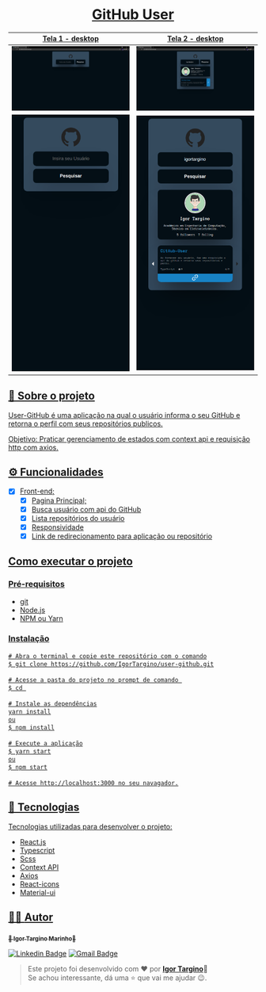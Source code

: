 <h1 align="center">
  <a href="" rel="noopener">
  GitHub User
</h1>

Tela 1 - desktop | Tela 2 - desktop 
:-------------------------:|:-------------------------:
![](./src/assets/telas/tela-desktop-1.png)  |  ![](/src/assets/telas/tela-desktop-2.png)
![](./src/assets/telas/tela-mobile-1.png)  |  ![](/src/assets/telas/tela-mobile-2.png)

## 🧐 Sobre o projeto

User-GitHub é uma aplicação na qual o usuário informa o seu GitHub e retorna o perfil com seus repositórios publicos.

Objetivo: Praticar gerenciamento de estados com context api e requisição http com axios.

## ⚙️ Funcionalidades
- [x] Front-end;
  - [x] Pagina Principal;
  - [x] Busca usuário com api do GitHub
  - [x] Lista repositórios do usuário
  - [x] Responsividade
  - [x] Link de redirecionamento para aplicação ou repositório
## Como executar o projeto
### Pré-requisitos
- git 
- Node.js
- NPM ou Yarn
### Instalação
```
# Abra o terminal e copie este repositório com o comando
$ git clone https://github.com/IgorTargino/user-github.git

# Acesse a pasta do projeto no prompt de comando 
$ cd 

# Instale as dependências
yarn install
ou
$ npm install

# Execute a aplicação
$ yarn start
ou
$ npm start

# Acesse http://localhost:3000 no seu navagador.
```
## 🚀 Tecnologias 
Tecnologias utilizadas para desenvolver o projeto:
- React.js
- Typescript
- Scss
- Context API
- Axios
- React-icons
- Material-ui

## 🦸‍♂️ **Autor**

<p>
 <sub><strong>🌟 Igor Targino Marinho🌟</strong></sub>
</p>

[![Linkedin Badge](https://img.shields.io/badge/-IgorTargino-blue?style=for-the-badge&logo=Linkedin&logoColor=white&link=https://www.linkedin.com/in/igor-targino/)](https://www.linkedin.com/in/igor-targino/)
[![Gmail Badge](https://img.shields.io/badge/-igortargino01@gmail.com-c14438?style=for-the-badge&logo=Gmail&logoColor=white&link=mailto:igortargino01@gmail.com)](mailto:igortargino01@gmail.com)

>Este projeto foi desenvolvido com ❤️ por **[Igor Targino](https://github.com/IgorTargino)**💜<br> 
Se achou interessante, dá uma ⭐ que vai me ajudar 😉.
